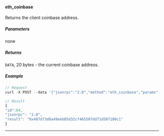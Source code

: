 
#### eth_coinbase

Returns the client coinbase address.


##### Parameters
none

##### Returns

`DATA`, 20 bytes - the current coinbase address.

##### Example
```js
// Request
curl -X POST --data '{"jsonrpc":"2.0","method":"eth_coinbase","params":[],"id":64}'

// Result
{
"id":64,
"jsonrpc": "2.0",
"result": "0x407d73d8a49eeb85d32cf465507dd71d507100c1"
}
```

***
